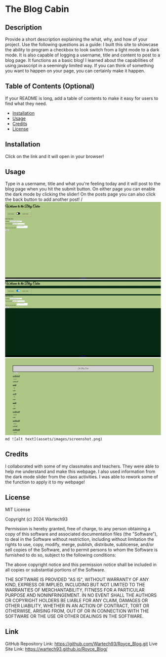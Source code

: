 # The Blog Cabin
## Description

Provide a short description explaining the what, why, and how of your project. Use the following questions as a guide:
I built this site to showcase the ability to program a checkbox to look switch from a light mode to a dark mode. It is also capable of logging a username, title and content to post to a blog page. It functions as a basic blog! I learned about the capabilities of using javascript in a seemingly limited way. If you can think of something you want to happen on your page, you can certainly make it happen.


## Table of Contents (Optional)

If your README is long, add a table of contents to make it easy for users to find what they need.

- [Installation](#installation)
- [Usage](#usage)
- [Credits](#credits)
- [License](#license)

## Installation

Click on the link and it will open in your browser!

## Usage

Type in a username, title and what you're feeling today and it will post to the blog page when you hit the submit button. On either page you can enable the dark mode by clicking the slider! On the posts page you can also click the back button to add another post!
/
![Screenshot1](/assets/Dark-Mode1.jpg)
![Screenshot2](/assets/dark-mode2.jpg)
![Screenshot3](/assets/dark-mode3.jpg)
    ```md
    ![alt text](assets/images/screenshot.png)
    ```

## Credits

I collaborated with some of my classmates and teachers. They were able to help me understand and make this webpage. I also used information from the dark mode slider from the class activities. I was able to rework some of the function to apply it to my webpage!

## License

MIT License

Copyright (c) 2024 Wartech93

Permission is hereby granted, free of charge, to any person obtaining a copy
of this software and associated documentation files (the "Software"), to deal
in the Software without restriction, including without limitation the rights
to use, copy, modify, merge, publish, distribute, sublicense, and/or sell
copies of the Software, and to permit persons to whom the Software is
furnished to do so, subject to the following conditions:

The above copyright notice and this permission notice shall be included in all
copies or substantial portions of the Software.

THE SOFTWARE IS PROVIDED "AS IS", WITHOUT WARRANTY OF ANY KIND, EXPRESS OR
IMPLIED, INCLUDING BUT NOT LIMITED TO THE WARRANTIES OF MERCHANTABILITY,
FITNESS FOR A PARTICULAR PURPOSE AND NONINFRINGEMENT. IN NO EVENT SHALL THE
AUTHORS OR COPYRIGHT HOLDERS BE LIABLE FOR ANY CLAIM, DAMAGES OR OTHER
LIABILITY, WHETHER IN AN ACTION OF CONTRACT, TORT OR OTHERWISE, ARISING FROM,
OUT OF OR IN CONNECTION WITH THE SOFTWARE OR THE USE OR OTHER DEALINGS IN THE
SOFTWARE.

## Link

GitHub Repository Link:
https://github.com/Wartech93/Royce_Blog.git
Live Site Link:
https://wartech93.github.io/Royce_Blog/




